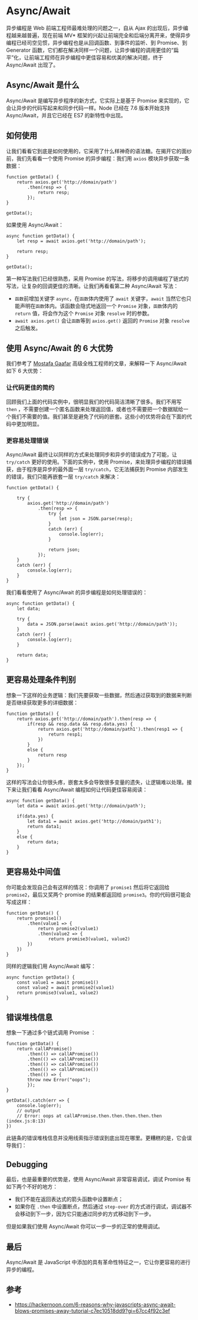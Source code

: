 # Async/Await
异步编程是 Web 前端工程师最难处理的问题之一，自从 Ajax 的出现后，异步编程越来越普遍，现在前端 MV* 框架的兴起让前端完全和后端分离开来，使得异步编程已经司空见惯，异步编程也是从回调函数、到事件的监听、到 Promise、到 Generator 函数，它们都在解决同样一个问题，让异步编程的调用更佳的“扁平”化，让前端工程师在异步编程中更佳容易和优美的解决问题，终于 Async/Await 出现了。

## Async/Await 是什么
Async/Await 是编写异步程序的新方式，它实际上是基于 Promise 来实现的，它会让异步的代码写起来和同步代码一样。Node 已经在 7.6 版本开始支持 Async/Await，并且它已经在 ES7 的新特性中出现。

## 如何使用
让我们看看它到底是如何使用的，它采用了什么样神奇的语法糖。在揭开它的面纱前，我们先看看一个使用 Promise 的异步编程：我们用 `axios` 模块异步获取一条数据：

```
function getData() {
    return axios.get('http://domain/path')
        .then(resp => {
            return resp;
        });
}

getData();
```

如果使用 Async/Await：

```
async function getData() {
    let resp = await axios.get('http://domain/path');

    return resp;
}

getData();
```

第一种写法我们已经很熟悉，采用 Promise 的写法，将移步的调用编程了链式的写法，让复杂的回调更佳的清晰。让我们再看看第二种 Async/Await 写法：

* `函数`前增加关键字 `async`，在`函数`体内使用了 `await` 关键字，`await` 当然它也只能声明在`函数`体内。该函数会隐式地返回一个 `Promise` 对象，`函数`体内的 `return` 值，将会作为这个 `Promise` 对象 `resolve` 时的参数。
* `await axios.get()` 会让`函数`等到 `axios.get()` 返回的 `Promise` 对象 `resolve` 之后触发。

## 使用 Async/Await 的 6 大优势
我们参考了 [Mostafa Gaafar](https://hackernoon.com/@mgaafar) 高级全栈工程师的文章，来解释一下 Async/Await 如下 6 大优势：

### 让代码更佳的简约
回顾我们上面的代码实例中，很明显我们的代码简洁清晰了很多。我们不用写 `then` ，不需要创建一个匿名函数来处理返回值，或者也不需要把一个数据赋给一个我们不需要的值。我们甚至是避免了代码的嵌套。这些小的优势将会在下面的代码中更加明显。

### 更容易处理错误
Async/Await 最终让以同样的方式来处理同步和异步的错误成为了可能，让 `try/catch` 更好的使用。下面的实例中，使用 Promise，来处理异步编程的错误捕获，由于程序是异步的最外面一层 `try/catch`，它无法捕获到 Promise 内部发生的错误，我们只能再嵌套一层 `try/catch` 来解决：

```
function getData() {
    
    try {
        axios.get('http://domain/path')
            .then(resp => {
                try {
                    let json = JSON.parse(resp);
                }
                catch (err) {
                    console.log(err);
                }

                return json;
            });
    }
    catch (err) {
        console.log(err);
    }
}
```

我们看看使用了 Async/Await 的异步编程是如何处理错误的：

```
async function getData() {
    let data;

    try {
        data = JSON.parse(await axios.get('http://domain/path'));
    }
    catch (err) {
        console.log(err);
    }

    return data;
}

```

## 更容易处理条件判别
想象一下这样的业务逻辑：我们先要获取一些数据，然后通过获取到的数据来判断是否继续获取更多的详细数据：

```
function getData() {
    return axios.get('http://domain/path').then(resp => {
        if(resp && resp.data && resp.data.yes) {
            return axios.get('http://domain/path1').then(resp1 => {
                return resp1;
            })
        }
        else {
            return resp
        }
    });
}
```

这样的写法会让你很头疼，嵌套太多会导致很多变量的遗失，让逻辑难以处理。接下来让我们看看 Async/Await 编程如何让代码更佳容易阅读：

```
async function getData() {
    let data = await axios.get('http://domain/path');

    if(data.yes) {
        let data1 = await axios.get('http://domain/path1');
        return data1;
    }
    else {
        return data;
    }
}
```

## 更容易处中间值
你可能会发现自己会有这样的情况：你调用了 `promise1` 然后将它返回给 `promise2`，最后又奖两个 promise 的结果都返回给 `promise3`。你的代码很可能会写成这样：

```
function getData() {
    return promise1()
        .then(value1 => {
            return promise2(value1)
            .then(value2 => {        
                return promise3(value1, value2)
        })
    })
}
```

同样的逻辑我们用 Async/Await 编写：

```
async function getData() {
    const value1 = await promise1()
    const value2 = await promise2(value1)
    return promise3(value1, value2)
}
```

## 错误堆栈信息
想象一下通过多个链式调用 Promise ：

```
function getData() {
    return callAPromise()
        .then(() => callAPromise())
        .then(() => callAPromise())
        .then(() => callAPromise())
        .then(() => callAPromise())
        .then(() => {
        throw new Error("oops");
        });
}

getData().catch(err => {
    console.log(err);
    // output
    // Error: oops at callAPromise.then.then.then.then.then (index.js:8:13)
})
```

此链条的错误堆栈信息并没用线索指示错误到底出现在哪里。更糟糕的是，它会误导我们：

## Debugging
最后，也是最重要的优势是，使用 Async/Await 非常容易调试，调试 Promise 有如下两个不好的地方：

* 我们不能在返回表达式的箭头函数中设置断点；
* 如果你在 `.then` 中设置断点，然后通过 `step-over` 的方式进行调试，调试器不会移动到下一步，因为它只能通过同步的方式移动到下一步。

但是如果我们使用 Async/Await 你可以一步一步的正常的使用调试。

## 最后
Async/Await 是 JavaScript 中添加的具有革命性特征之一，它让你更容易的进行异步的编程。

## 参考
* https://hackernoon.com/6-reasons-why-javascripts-async-await-blows-promises-away-tutorial-c7ec10518dd9?gi=67cc4f92c3ef